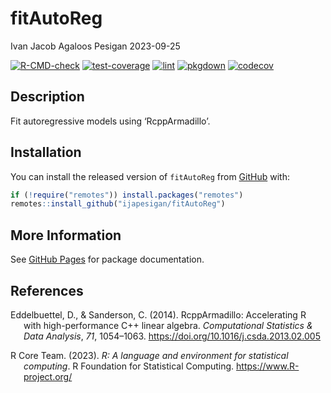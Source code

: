 fitAutoReg
================
Ivan Jacob Agaloos Pesigan
2023-09-25

<!-- README.md is generated from .setup/readme/README.Rmd. Please edit that file -->
<!-- badges: start -->

[![R-CMD-check](https://github.com/ijapesigan/fitAutoReg/workflows/R-CMD-check/badge.svg)](https://github.com/ijapesigan/fitAutoReg/actions)
[![test-coverage](https://github.com/ijapesigan/fitAutoReg/actions/workflows/test-coverage.yml/badge.svg)](https://github.com/ijapesigan/fitAutoReg/actions/workflows/test-coverage.yml)
[![lint](https://github.com/ijapesigan/fitAutoReg/actions/workflows/lint.yml/badge.svg)](https://github.com/ijapesigan/fitAutoReg/actions/workflows/lint.yml)
[![pkgdown](https://github.com/ijapesigan/fitAutoReg/actions/workflows/pkgdown-gh-pages.yml/badge.svg)](https://github.com/ijapesigan/fitAutoReg/actions/workflows/pkgdown-gh-pages.yml)
[![codecov](https://codecov.io/gh/ijapesigan/fitAutoReg/branch/main/graph/badge.svg)](https://codecov.io/gh/ijapesigan/fitAutoReg)
<!-- badges: end -->

## Description

Fit autoregressive models using ‘RcppArmadillo’.

## Installation

You can install the released version of `fitAutoReg` from
[GitHub](https://github.com/ijapesigan/fitAutoReg) with:

``` r
if (!require("remotes")) install.packages("remotes")
remotes::install_github("ijapesigan/fitAutoReg")
```

## More Information

See [GitHub Pages](https://ijapesigan.github.io/fitAutoReg) for package
documentation.

## References

<div id="refs" class="references csl-bib-body hanging-indent"
line-spacing="2">

<div id="ref-Eddelbuettel-Sanderson-2014" class="csl-entry">

Eddelbuettel, D., & Sanderson, C. (2014). RcppArmadillo: Accelerating R
with high-performance C++ linear algebra. *Computational Statistics &
Data Analysis*, *71*, 1054–1063.
<https://doi.org/10.1016/j.csda.2013.02.005>

</div>

<div id="ref-RCoreTeam-2023" class="csl-entry">

R Core Team. (2023). *R: A language and environment for statistical
computing*. R Foundation for Statistical Computing.
<https://www.R-project.org/>

</div>

</div>
